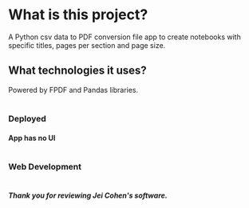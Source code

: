 # What is this project?
A Python csv data to PDF conversion file app to create notebooks with specific titles, pages per section and page size.

## What technologies it uses?
Powered by FPDF and Pandas libraries. 
#

### Deployed
#### App has no UI
#

### Web Development
#

##### Thank you for reviewing Jei Cohen's software.